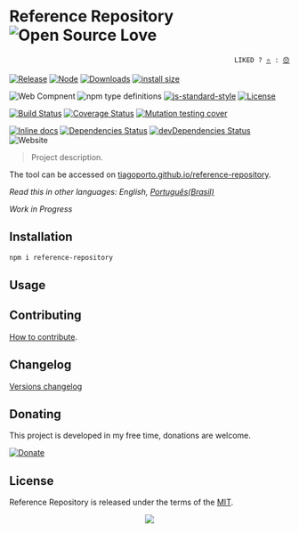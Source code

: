 # Reference Repository ![Open Source Love](https://badges.frapsoft.com/os/v3/open-source.svg?v=103)

<p align="right">
  <code>LIKED ? <a href="https://github.com/tiagoporto/reference-repository/stargazers">⭐</a> : <a href="https://github.com/tiagoporto/reference-repository/issues">😞</a></code>
</p>


[![Release](https://img.shields.io/npm/v/reference-repository.svg?style=flat-square&label=release)](https://github.com/tiagoporto/reference-repository/releases)
[![Node](https://img.shields.io/node/v/reference-repository.svg?style=flat-square)](https://www.npmjs.com/package/reference-repository)
[![Downloads](https://img.shields.io/npm/dt/reference-repository.svg?style=flat-square)](https://www.npmjs.com/package/reference-repository)
[![install size](https://packagephobia.now.sh/badge?p=reference-repository)](https://packagephobia.now.sh/result?p=reference-repository)

![Web Compnent](https://img.shields.io/badge/-Web%20Component-gray.svg?style=flat&logo=webcomponents.org&logoColor=white)
![npm type definitions](https://img.shields.io/npm/types/reference-repository.svg?style=flat-square)
[![js-standard-style](https://img.shields.io/badge/code%20style-standard-yellow.svg?style=flat-square)](http://standardjs.com)
[![License](https://img.shields.io/github/license/tiagoporto/reference-repository.svg?style=flat-square)](https://raw.githubusercontent.com/tiagoporto/reference-repository/master/LICENSE)

[![Build Status](https://img.shields.io/travis/com/tiagoporto/reference-repository/master.svg?label=tests&logo=travis&style=flat-square)](https://travis-ci.com/tiagoporto/reference-repository)
[![Coverage Status](https://img.shields.io/coveralls/tiagoporto/reference-repository.svg?style=flat-square)](https://coveralls.io/github/tiagoporto/reference-repository)
[![Mutation testing cover](https://badge.stryker-mutator.io/github.com/tiagoporto/reference-repository/master)](https://stryker-mutator.github.io)

[![Inline docs](http://inch-ci.org/github/tiagoporto/reference-repository.svg?branch=master&style=flat-square)](http://inch-ci.org/github/tiagoporto/reference-repository)
[![Dependencies Status](https://img.shields.io/david/tiagoporto/reference-repository.svg?style=flat-square)](https://david-dm.org/tiagoporto/reference-repository)
[![devDependencies Status](https://img.shields.io/david/dev/tiagoporto/reference-repository.svg?style=flat-square)](https://david-dm.org/tiagoporto/reference-repository?type=dev)
![Website](https://img.shields.io/website/https/tiagoporto.github.io/reference-repository.svg?down_color=lightgrey&down_message=offline&style=flat-square&up_message=online)


> Project description.

The tool can be accessed on [tiagoporto.github.io/reference-repository](http://tiagoporto.github.io/reference-repository).

*Read this in other languages: English, [Português(Brasil)](README.md)*

_Work in Progress_


## Installation

```bash
npm i reference-repository
```

## Usage




## Contributing

[How to contribute](https://github.com/tiagoporto/reference-repository/blob/master/CONTRIBUTING.md).

## Changelog

[Versions changelog](https://github.com/tiagoporto/reference-repository/releases)

## Donating

This project is developed in my free time, donations are welcome.



[![Donate](https://img.shields.io/badge/donate-buy%20me%20a%20beer-eabb04.svg)](https://tiagoporto.github.io/donation-page)


## License

Reference Repository is released under the terms of the [MIT](LICENSE).

<p align="center"><img src="https://forthebadge.com/images/badges/built-with-love.svg"/></p> 
